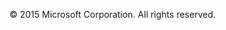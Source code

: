 <Token xmlns:xlink="http://www.w3.org/1999/xlink">© 2015 Microsoft Corporation. All rights reserved.</Token>